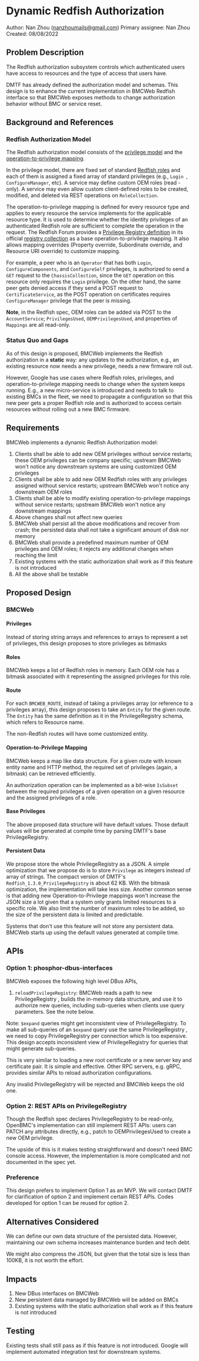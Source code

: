 # Dynamic Redfish Authorization
Author: Nan Zhou (nanzhoumails@gmail.com)
Primary assignee: Nan Zhou
Created: 08/08/2022

## Problem Description

The Redfish authorization subsystem controls which authenticated users have
access to resources and the type of access that users have.

DMTF has already defined the authorization model and schemas. This design is
to enhance the current implementation in BMCWeb Redfish interface so that
BMCWeb exposes methods to change authorization behavior without BMC or
service reset.

## Background and References

### Redfish Authorization Model
The Redfish authorization model consists of the [privilege model](https://redfish.dmtf.org/schemas/DSP0266_1.15.1.html#privilege-model) and
the [operation-to-privilege mapping](https://redfish.dmtf.org/schemas/DSP0266_1.15.1.html#redfish-service-operation-to-privilege-mapping).

In the privilege model, there are fixed set of standard [Redfish roles](https://redfish.dmtf.org/schemas/DSP0266_1.15.1.html#roles) and
each of them is assigned a fixed array of standard privileges (e.g., `Login
`, `ConfigureManager`, etc). A service may define custom OEM roles (read
-only). A service may even allow custom client-defined roles to be created,
modified, and deleted via REST operations on `RoleCollection`.

The operation-to-privilege mapping is defined for every resource type
and applies to every resource the service implements for the applicable
resource type. It is used to determine whether the identity privileges of an
authenticated Redfish role are sufficient to complete the operation in the
request. The Redfish Forum provides a [Privilege Registry definition](https://redfish.dmtf.org/registries/v1/Redfish_1.3.0_PrivilegeRegistry.json) in
its official [registry collection](https://redfish.dmtf.org/registries/) as a base
operation-to-privilege mapping. It also allows mapping overrides (Property
override, Subordinate override, and Resource URI override) to customize
mapping.

For example, a peer who is an `Operator` that has both `Login`,
`ConfigureComponents`, and `ConfigureSelf` privileges, is authorized to send
a `GET` request to the `ChassisCollection`, since the `GET` operation on this
resource only requires the `Login` privilege. On the other hand, the same peer
gets denied access if they send a POST request to `CertificateService`, as
the POST operation on certificates requires `ConfigureManager` privilege that
the peer is missing.

**Note**, in the Redfish spec, OEM roles can be added via POST to the
`AccountService`; `PrivilegesUsed`, `OEMPrivilegesUsed`, and properties of
`Mappings` are all read-only.

### Status Quo and Gaps

As of this design is proposed, BMCWeb implements the Redfish authorization
in a **static** way: any updates to the authorization, e.g., an existing
resource now needs a new privilege, needs a new firmware roll out.

However, Google has use cases where Redfish roles, privileges, and
operation-to-privilege mapping needs to change when the system keeps running.
E.g., a new micro-service is introduced and needs to talk to existing BMCs in
the fleet, we need to propagate a configuration so that this new peer gets a
proper Redfish role and is authorized to access certain resources without
rolling out a new BMC firmware.

## Requirements

BMCWeb implements a dynamic Redfish Authorization model:

1. Clients shall be able to add new OEM privileges without service
restarts; these OEM privileges can be company specific; upstream BMCWeb
won't notice any downstream systems are using customized OEM privileges
2. Clients shall be able to add new OEM Redfish roles with any
privileges assigned without service restarts; upstream BMCWeb won't notice
any downstream OEM roles
3. Clients shall be able to modify existing operation-to-privilege
mappings without service restarts; upstream BMCWeb won't notice any
downstream mappings
4. Above changes shall not affect new queries
5. BMCWeb shall persist all the above modifications and recover from crash; the
persisted data shall not take a significant amount of disk nor memory
6. BMCWeb shall provide a predefined maximum number of OEM privileges
and OEM roles; it rejects any additional changes when reaching the limit
7. Existing systems with the static authorization shall work as if this feature
is not introduced
8. All the above shall be testable

## Proposed Design

### BMCWeb

#### Privileges
Instead of storing string arrays and references to arrays to represent a
set of privileges, this design proposes to store privileges as bitmasks

#### Roles
BMCWeb keeps a list of Redfish roles in memory. Each OEM role has a bitmask
associated with it representing the assigned privileges for this role.

#### Route
For each `BMCWEB_ROUTE`, instead of taking a privileges array (or reference to
a privileges array), this design proposes to take an `Entity` for the given
route. The `Entity` has the same definition as it in the PrivilegeRegistry
schema, which refers to Resource name.

The non-Redfish routes will have some customized entity.

#### Operation-to-Privilege Mapping
BMCWeb keeps a map like data structure. For a given route with known entity
name and HTTP method, the required set of privileges (again, a bitmask) can be
retrieved efficiently.

An authorization operation can be implemented as a bit-wise `IsSubset` between
the required privileges of a given operation on a given resource and the
assigned privileges of a role.

#### Base Privileges

The above proposed data structure will have default values. Those default
values will be generated at compile time by parsing DMTF's base
PrivilegeRegistry.

#### Persistent Data
We propose store the whole PrivilegeRegistry as a JSON. A simple optimization
that we propose do is to store `Privilege` as integers instead of array of
strings. The compact version of DMTF's `Redfish_1.3.0_PrivilegeRegistry` is
about 62 KB. With the bitmask optimization, the implementation will take less
size. Another common sense is that adding new Operation-to-Privilege mappings
won't increase the JSON size a lot given that a system only grants limited
resources to a specific role. We also limit the number of maximum roles to be
added, so the size of the persistent data is limited and predictable.

Systems that don't use this feature will not store any persistent data. BMCWeb
starts up using the default values generated at compile time.

## APIs

### Option 1: phosphor-dbus-interfaces
BMCWeb exposes the following high level DBus APIs,

1. `reloadPrivilegeRegistry`: BMCWeb reads a path to new PrivilegeRegistry
, builds the in-memory data structure, and use it to authorize new queries,
including sub-queries when clients use query parameters. See the note below.

Note: `$expand` queries might get inconsistent view of PrivilegeRegistry. To
make all sub-queries of an `$expand` query use the same PrivilegeRegistry
, we need to copy PrivilegeRegistry per connection which is too expensive. This
design accepts inconsistent view of PrivilegeRegistry for queries that might
generate sub-queries.

This is very similar to loading a new root certificate or a new server key
and certificate pair. It is simple and effective. Other RPC servers, e.g. gRPC,
provides similar APIs to reload authorization configurations.

Any invalid PrivilegeRegistry will be rejected and BMCWeb keeps the old one.

### Option 2: REST APIs on PrivilegeRegistry
Though the Redfish spec declares PrivilegeRegistry to be read-only, OpenBMC's
implementation can still implement REST APIs: users can PATCH any attributes
directly, e.g., patch to OEMPrivilegesUsed to create a new OEM privilege.

The upside of this is it makes testing straightforward and doesn't need BMC
console access. However, the implementation is more complicated and not
documented in the spec yet.

### Preference
This design prefers to implement Option 1 as an MVP. We will contact DMTF for
clarification of option 2 and implement certain REST APIs. Codes developed
for option 1 can be reused for option 2.

## Alternatives Considered
We can define our own data structure of the persisted data. However,
maintaining our own schema increases maintenance burden and tech debt.

We might also compress the JSON, but given that the total size is less than
100KB, it is not worth the effort.

## Impacts
1. New DBus interfaces on BMCWeb
2. New persistent data managed by BMCWeb will be added on BMCs
3. Existing systems with the static authorization shall work as if this
feature is not introduced

## Testing
Existing tests shall still pass as if this feature is not introduced.
Google will implement automated integration test for downstream systems.
